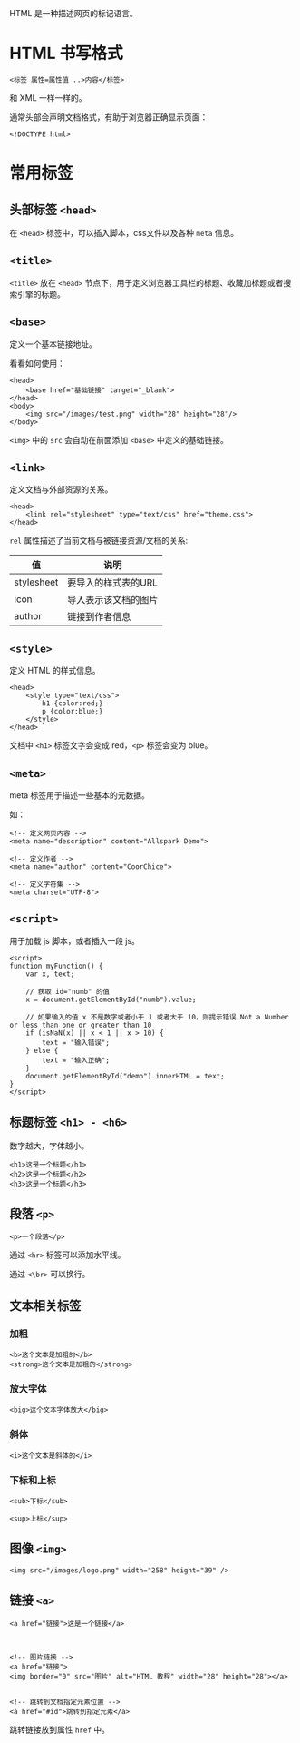 HTML 是一种描述网页的标记语言。

# HTML 书写格式

`<标签 属性=属性值 ..>内容</标签>`

和 XML 一样一样的。

通常头部会声明文档格式，有助于浏览器正确显示页面：

```
<!DOCTYPE html>
```

# 常用标签


## 头部标签 `<head>`

在 `<head>` 标签中，可以插入脚本，css文件以及各种 `meta` 信息。

## `<title>`

`<title>` 放在 `<head>` 节点下，用于定义浏览器工具栏的标题、收藏加标题或者搜索引擎的标题。

## `<base>`

定义一个基本链接地址。

看看如何使用：

```
<head>
    <base href="基础链接" target="_blank">
</head>
<body>
    <img src="/images/test.png" width="28" height="28"/>
</body>
```

`<img>` 中的 `src` 会自动在前面添加 `<base>` 中定义的基础链接。


## `<link>`

定义文档与外部资源的关系。

```
<head>
    <link rel="stylesheet" type="text/css" href="theme.css">
</head>
```

`rel` 属性描述了当前文档与被链接资源/文档的关系:

|值|说明|
|---|---|
|stylesheet|要导入的样式表的URL|
|icon|导入表示该文档的图片|
|author|链接到作者信息|

## `<style>`

定义 HTML 的样式信息。

```
<head>
    <style type="text/css">
        h1 {color:red;}
        p {color:blue;}
    </style>
</head>
```

文档中 `<h1>` 标签文字会变成 red，`<p>` 标签会变为 blue。


## `<meta>`

meta 标签用于描述一些基本的元数据。

如：

```
<!-- 定义网页内容 -->
<meta name="description" content="Allspark Demo">

<!-- 定义作者 -->
<meta name="author" content="CoorChice">

<!-- 定义字符集 -->
<meta charset="UTF-8">

```

## `<script>`

用于加载 js 脚本，或者插入一段 js。

```
<script>
function myFunction() {
    var x, text;

    // 获取 id="numb" 的值
    x = document.getElementById("numb").value;

    // 如果输入的值 x 不是数字或者小于 1 或者大于 10，则提示错误 Not a Number or less than one or greater than 10
    if (isNaN(x) || x < 1 || x > 10) {
        text = "输入错误";
    } else {
        text = "输入正确";
    }
    document.getElementById("demo").innerHTML = text;
}
</script>
```

## 标题标签 `<h1> - <h6>`

数字越大，字体越小。

```
<h1>这是一个标题</h1>
<h2>这是一个标题</h2>
<h3>这是一个标题</h3>
```

## 段落 `<p>`

```
<p>一个段落</p>
```

通过 `<hr>` 标签可以添加水平线。

通过 `<\br>` 可以换行。

## 文本相关标签

### 加粗

```
<b>这个文本是加粗的</b>
<strong>这个文本是加粗的</strong>
```

### 放大字体

```
<big>这个文本字体放大</big>
```

### 斜体

```
<i>这个文本是斜体的</i>
```

### 下标和上标

```
<sub>下标</sub>

<sup>上标</sup>
```

## 图像 `<img>`

```
<img src="/images/logo.png" width="258" height="39" />
```


## 链接 `<a>`

```
<a href="链接">这是一个链接</a>



<!-- 图片链接 -->
<a href="链接">
<img border="0" src="图片" alt="HTML 教程" width="28" height="28"></a>


<!-- 跳转到文档指定元素位置 -->
<a href="#id">跳转到指定元素</a>
```

跳转链接放到属性 `href` 中。

